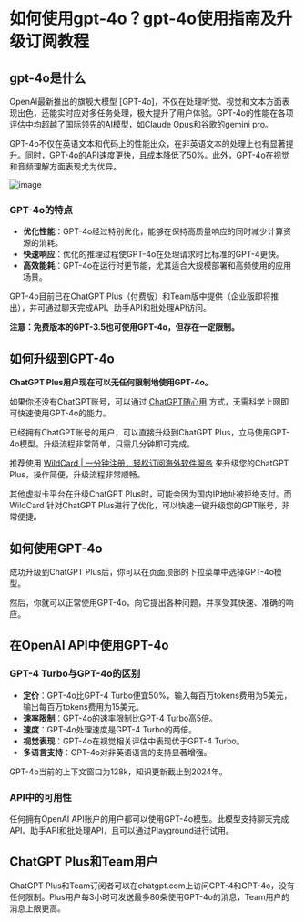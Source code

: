 # 如何使用gpt-4o？gpt-4o使用指南及升级订阅教程

## gpt-4o是什么

OpenAI最新推出的旗舰大模型 [GPT-4o]，不仅在处理听觉、视觉和文本方面表现出色，还能实时应对多任务处理，极大提升了用户体验。GPT-4o的性能在各项评估中均超越了国际领先的AI模型，如Claude Opus和谷歌的gemini pro。

GPT-4o不仅在英语文本和代码上的性能出众，在非英语文本的处理上也有显著提升。同时，GPT-4o的API速度更快，且成本降低了50%。此外，GPT-4o在视觉和音频理解方面表现尤为优异。

![image](https://github.com/user-attachments/assets/0af2d853-21fc-4e5b-8819-2f7a4ba54a47)

### GPT-4o的特点

- **优化性能**：GPT-4o经过特别优化，能够在保持高质量响应的同时减少计算资源的消耗。
- **快速响应**：优化的推理过程使GPT-4o在处理请求时比标准的GPT-4更快。
- **高效能耗**：GPT-4o在运行时更节能，尤其适合大规模部署和高频使用的应用场景。

GPT-4o目前已在ChatGPT Plus（付费版）和Team版中提供（企业版即将推出），并可通过聊天完成API、助手API和批处理API访问。

**注意：免费版本的GPT-3.5也可使用GPT-4o，但存在一定限制。**


## 如何升级到GPT-4o

**ChatGPT Plus用户现在可以无任何限制地使用GPT-4o。**


如果你还没有ChatGPT账号，可以通过 [ChatGPT随心用](https://bit.ly/WildCardo) 方式，无需科学上网即可快速使用GPT-4o的能力。

已经拥有ChatGPT账号的用户，可以直接升级到ChatGPT Plus，立马使用GPT-4o模型。升级流程非常简单，只需几分钟即可完成。

推荐使用 [WildCard | 一分钟注册，轻松订阅海外软件服务](https://bit.ly/WildCardo) 来升级您的ChatGPT Plus，操作简便，升级流程非常顺畅。


其他虚拟卡平台在升级ChatGPT Plus时，可能会因为国内IP地址被拒绝支付。而 WildCard 针对ChatGPT Plus进行了优化，可以快速一键升级您的GPT账号，非常便捷。

## 如何使用GPT-4o

成功升级到ChatGPT Plus后，你可以在页面顶部的下拉菜单中选择GPT-4o模型。

然后，你就可以正常使用GPT-4o，向它提出各种问题，并享受其快速、准确的响应。


## 在OpenAI API中使用GPT-4o

### GPT-4 Turbo与GPT-4o的区别

- **定价**：GPT-4o比GPT-4 Turbo便宜50%，输入每百万tokens费用为5美元，输出每百万tokens费用为15美元。
- **速率限制**：GPT-4o的速率限制比GPT-4 Turbo高5倍。
- **速度**：GPT-4o处理速度是GPT-4 Turbo的两倍。
- **视觉表现**：GPT-4o在视觉相关评估中表现优于GPT-4 Turbo。
- **多语言支持**：GPT-4o对非英语语言的支持显著增强。

GPT-4o当前的上下文窗口为128k，知识更新截止到2024年。

### API中的可用性

任何拥有OpenAI API账户的用户都可以使用GPT-4o模型。此模型支持聊天完成API、助手API和批处理API，且可以通过Playground进行试用。

## ChatGPT Plus和Team用户

ChatGPT Plus和Team订阅者可以在chatgpt.com上访问GPT-4和GPT-4o，没有任何限制。Plus用户每3小时可发送最多80条使用GPT-4o的消息，Team用户的消息上限更高。

